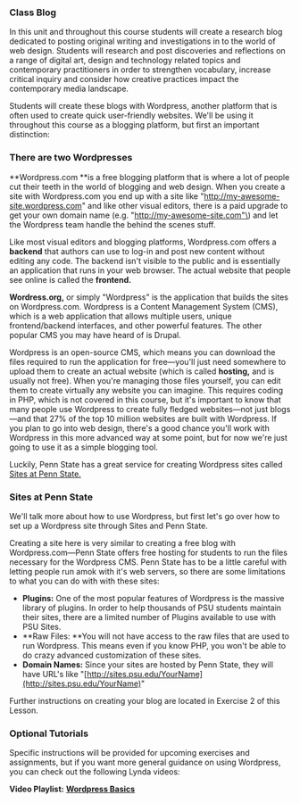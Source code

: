 ### Class Blog

In this unit and throughout this course students will create a research blog dedicated to posting original writing and investigations in to the world of web design. Students will research and post discoveries and reflections on a range of digital art, design and technology related topics and contemporary practitioners in order to strengthen vocabulary, increase critical inquiry and consider how creative practices impact the contemporary media landscape.

Students will create these blogs with Wordpress, another platform that is often used to create quick user-friendly websites. We'll be using it throughout this course as a blogging platform, but first an important distinction:

### There are two Wordpresses

**Wordpress.com **is a free blogging platform that is where a lot of people cut their teeth in the world of blogging and web design. When you create a site with Wordpress.com you end up with a site like "http://my-awesome-site.wordpress.com" and like other visual editors, there is a paid upgrade to get your own domain name \(e.g. "http://my-awesome-site.com"\) and let the Wordpress team handle the behind the scenes stuff.

Like most visual editors and blogging platforms, Wordpress.com offers a **backend** that authors can use to log-in and post new content without editing any code. The backend isn't visible to the public and is essentially an application that runs in your web browser. The actual website that people see online is called the **frontend.**

**Wordress.org,** or simply "Wordpress" is the application that builds the sites on Wordpress.com. Wordpress is a Content Management System \(CMS\), which is a web application that allows multiple users, unique frontend/backend interfaces, and other powerful features. The other popular CMS you may have heard of is Drupal.

Wordpress is an open-source CMS, which means you can download the files required to run the application for free—you'll just need somewhere to upload them to create an actual website \(which is called **hosting,** and is usually not free\). When you're managing those files yourself, you can edit them to create virtually any website you can imagine. This requires coding in PHP, which is not covered in this course, but it's important to know that many people use Wordpress to create fully fledged websites—not just blogs—and that 27% of the top 10 million websites are built with Wordpress. If you plan to go into web design, there's a good chance you'll work with Wordpress in this more advanced way at some point, but for now we're just going to use it as a simple blogging tool.

Luckily, Penn State has a great service for creating Wordpress sites called [Sites at Penn State.](https://sites.psu.edu/)

### Sites at Penn State

We'll talk more about how to use Wordpress, but first let's go over how to set up a Wordpress site through Sites and Penn State.

Creating a site here is very similar to creating a free blog with Wordpress.com—Penn State offers free hosting for students to run the files necessary for the Wordpress CMS. Penn State has to be a little careful with letting people run amok with it's web servers, so there are some limitations to what you can do with with these sites:

* **Plugins:** One of the most popular features of Wordpress is the massive library of plugins. In order to help thousands of PSU students maintain their sites, there are a limited number of Plugins available to use with PSU Sites. 
* **Raw Files: **You will not have access to the raw files that are used to run Wordpress. This means even if you know PHP, you won't be able to do crazy advanced customization of these sites. 
* **Domain Names:** Since your sites are hosted by Penn State, they will have URL's like "[http://sites.psu.edu/YourName](http://sites.psu.edu/YourName)" 

Further instructions on creating your blog are located in Exercise 2 of this Lesson.

### Optional Tutorials

Specific instructions will be provided for upcoming exercises and assignments, but if you want more general guidance on using Wordpress, you can check out the following Lynda videos:

**Video Playlist:** [**Wordpress Basics**](https://www.lynda.com/SharedPlaylist/0a8ab9e9e973469f98b26efd5ed6da8b?org=psu.edu)

